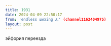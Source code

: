 ```yaml
---
title: 1931
date: 2024-04-09 22:50:17
from: 'endless шизing ⍼' (channel1162404975)
layout: post
---
```


эйфория переезда
